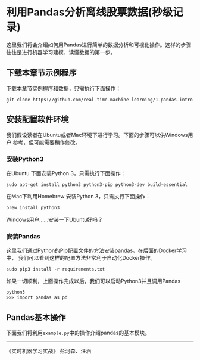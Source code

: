 # 利用Pandas分析离线股票数据(秒级记录)

这里我们将会介绍如何用Pandas进行简单的数据分析和可视化操作。这样的步骤
往往是进行机器学习建模、读懂数据的第一步。

## 下载本章节示例程序

下载本章节实例程序和数据，只需执行下面操作：

```shell
git clone https://github.com/real-time-machine-learning/1-pandas-intro
```

## 安装配置软件环境

我们假设读者在Ubuntu或者Mac环境下进行学习。下面的步骤可以供Windows用户
参考，但可能需要稍作修改。

### 安装Python3 

在Ubuntu 下面安装Python 3，只需执行下面操作：
```shell
sudo apt-get install python3 python3-pip python3-dev build-essential 
```
在Mac下利用Homebrew 安装Python 3，只需执行下面操作：
```shell
brew install python3
```
Windows用户……安装一下Ubuntu好吗？

### 安装Pandas

这里我们通过Python的Pip配置文件的方法安装pandas。在后面的Docker学习中，
我们可以看到这样的配置方法非常利于自动化Docker操作。

```shell
sudo pip3 install -r requirements.txt
```

如果一切顺利，上面操作完成以后，我们可以启动Python3并且调用Pandas
```shell
python3 
>>> import pandas as pd
```

## Pandas基本操作

下面我们将利用`example.py`中的操作介绍pandas的基本模块。

--- 

《实时机器学习实战》 彭河森、汪涵

